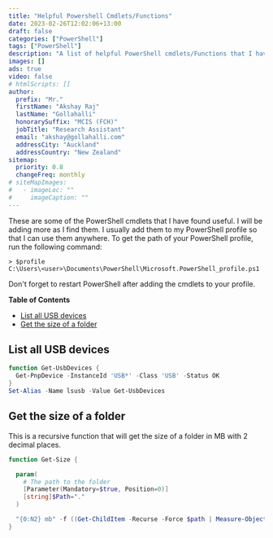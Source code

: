 ```yaml
---
title: "Helpful Powershell Cmdlets/Functions"
date: 2023-02-26T12:02:06+13:00
draft: false
categories: ["PowerShell"]
tags: ["PowerShell"]
description: "A list of helpful PowerShell cmdlets/Functions that I have found useful."
images: []
ads: true
video: false
# htmlScripts: []
author:
  prefix: "Mr."
  firstName: "Akshay Raj"
  lastName: "Gollahalli"
  honorarySuffix: "MCIS (FCH)"
  jobTitle: "Research Assistant"
  email: "akshay@gollahalli.com"
  addressCity: "Auckland"
  addressCountry: "New Zealand"
sitemap:
  priority: 0.8
  changeFreq: monthly
# siteMapImages:
#   - imageLoc: ""
#     imageCaption: ""
---
```


<!--adsense-->

These are some of the PowerShell cmdlets that I have found useful. I will be adding more as I find them. I usually add them to my PowerShell profile so that I can use them anywhere. To get the path of your PowerShell profile, run the following command:

```
> $profile
C:\Users\<user>\Documents\PowerShell\Microsoft.PowerShell_profile.ps1
```

Don't forget to restart PowerShell after adding the cmdlets to your profile.

**Table of Contents**

- [List all USB devices](#list-all-usb-devices)
- [Get the size of a folder](#get-the-size-of-a-folder)

## List all USB devices

```powershell
function Get-UsbDevices { 
  Get-PnpDevice -InstanceId 'USB*' -Class 'USB' -Status OK 
}
Set-Alias -Name lsusb -Value Get-UsbDevices
```

## Get the size of a folder

This is a recursive function that will get the size of a folder in MB with 2 decimal places.

```powershell
function Get-Size {

  param(
    # The path to the folder
    [Parameter(Mandatory=$true, Position=0)]
    [string]$Path="."
  )

  "{0:N2} mb" -f ((Get-ChildItem -Recurse -Force $path | Measure-Object -Property Length -sum).Sum / 1Mb)
}
```